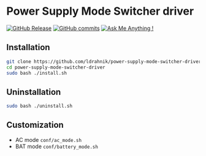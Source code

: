 # Power Supply Mode Switcher driver

[![GitHub Release](https://img.shields.io/github/release/ldrahnik/power-supply-mode-switcher-driver.svg?style=flat)]()
[![GitHub commits](https://img.shields.io/github/commits-since/ldrahnik/power-supply-mode-switcher-driver/v1.0.svg)](https://GitHub.com/ldrahnik/power-supply-mode-switcher-driver/commit/)
[![Ask Me Anything !](https://img.shields.io/badge/Ask%20about-anything-1abc9c.svg)](https://github.com/ldrahnik/power-supply-mode-switcher-driver/issues/new/choose)

## Installation

```bash
git clone https://github.com/ldrahnik/power-supply-mode-switcher-driver
cd power-supply-mode-switcher-driver
sudo bash ./install.sh
```

## Uninstallation

```bash
sudo bash ./uninstall.sh
```

## Customization

- AC mode `conf/ac_mode.sh`
- BAT mode `conf/battery_mode.sh`
